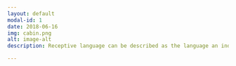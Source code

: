 ```yaml
---
layout: default
modal-id: 1
date: 2018-06-16
img: cabin.png
alt: image-alt
description: Receptive language can be described as the language an individual processes and understands. This can include identifying objects, understanding words or sentences, and following directions.  

---
```

